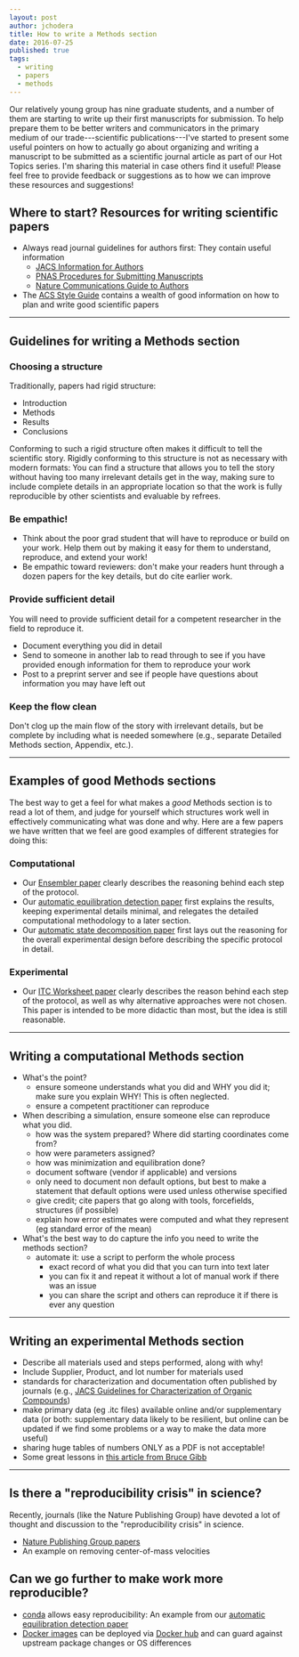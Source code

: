 ```yaml
---
layout: post
author: jchodera
title: How to write a Methods section
date: 2016-07-25
published: true
tags:
  - writing
  - papers
  - methods
---
```


Our relatively young group has nine graduate students, and a number of them are starting to write up their first manuscripts for submission.
To help prepare them to be better writers and communicators in the primary medium of our trade---scientific publications---I've started to present some useful pointers on how to actually go about organizing and writing a manuscript to be submitted as a scientific journal article as part of our Hot Topics series.
I'm sharing this material in case others find it useful!
Please feel free to provide feedback or suggestions as to how we can improve these resources and suggestions!

## Where to start? Resources for writing scientific papers

- Always read journal guidelines for authors first: They contain useful information
  - [JACS Information for Authors](http://pubs.acs.org/page/jacsat/submission/authors.html)
  - [PNAS Procedures for Submitting Manuscripts](http://www.pnas.org/site/authors/procedures.xhtml)
  - [Nature Communications Guide to Authors](http://www.nature.com/ncomms/authors/index.html)
- The [ACS Style Guide](http://pubs.acs.org/isbn/9780841239999) contains a wealth of good information on how to plan and write good scientific papers

----

## Guidelines for writing a Methods section

### Choosing a structure

Traditionally, papers had rigid structure:
* Introduction
* Methods
* Results
* Conclusions

Conforming to such a rigid structure often makes it difficult to tell the scientific story.
Rigidly conforming to this structure is not as necessary with modern formats:
You can find a structure that allows you to tell the story without having too many irrelevant details get in the way, making sure to include complete details in an appropriate location so that the work is fully reproducible by other scientists and evaluable by refrees.

### Be empathic!

* Think about the poor grad student that will have to reproduce or build on your work.
Help them out by making it easy for them to understand, reproduce, and extend your work!
* Be empathic toward reviewers: don't make your readers hunt through a dozen papers for the key details, but do cite earlier work.

### Provide sufficient detail

You will need to provide sufficient detail for a competent researcher in the field to reproduce it.

* Document everything you did in detail
* Send to someone in another lab to read through to see if you have provided enough information for them to reproduce your work
* Post to a preprint server and see if people have questions about information you may have left out

### Keep the flow clean

Don't clog up the main flow of the story with irrelevant details, but be complete by including what is needed somewhere (e.g., separate Detailed Methods section, Appendix, etc.).

----

## Examples of good Methods sections

The best way to get a feel for what makes a *good* Methods section is to read a lot of them, and judge for yourself which structures work well in effectively communicating what was done and why.
Here are a few papers we have written that we feel are good examples of different strategies for doing this:

### Computational
* Our [Ensembler paper](http://www.choderalab.org/s/Ensembler-enabling-high-throughput-molecular-simulations-at-the-superfamily-scale.pdf) clearly describes the reasoning behind each step of the protocol.
* Our [automatic equilibration detection paper](http://www.choderalab.org/s/A-simple-method-for-automated-equilibration-detection-in-molecular-simulations.pdf) first explains the results, keeping experimental details minimal, and relegates the detailed computational methodology to a later section.
* Our [automatic state decomposition paper](https://choderalab.squarespace.com/s/automatic-discovery-of-metastable-states-for-the-construction-of-markov-models-of-macromolecular-con.pdf) first lays out the reasoning for the overall experimental design before describing the specific protocol in detail.

### Experimental
* Our [ITC Worksheet paper](http://www.choderalab.org/s/itc-worksheet.pdf) clearly describes the reason behind each step of the protocol, as well as why alternative approaches were not chosen. This paper is intended to be more didactic than most, but the idea is still reasonable.

----

## Writing a computational Methods section

* What's the point?
  - ensure someone understands what you did and WHY you did it; make sure you explain WHY! This is often neglected.
  - ensure a competent practitioner can reproduce
* When describing a simulation, ensure someone else can reproduce what you did.
  - how was the system prepared? Where did starting coordinates come from?
  - how were parameters assigned?
  - how was minimization and equilibration done?
  - document software (vendor if applicable) and versions
  - only need to document non default options, but best to make a statement that default options were used unless otherwise specified
  - give credit; cite papers that go along with tools, forcefields, structures (if possible)
  - explain how error estimates were computed and what they represent (eg standard error of the mean)
* What's the best way to do capture the info you need to write the methods section?
  - automate it: use a script to perform the whole process
    - exact record of what you did that you can turn into text later
    - you can fix it and repeat it without a lot of manual work if there was an issue
    - you can share the script and others can reproduce it if there is ever any question

----

## Writing an experimental Methods section
* Describe all materials used and steps performed, along with why!
* Include Supplier, Product, and lot number for materials used
* standards for characterization and documentation often published by journals (e.g., [JACS Guidelines for Characterization of Organic Compounds](http://pubs.acs.org/page/jacsat/submission/org_character.html))
* make primary data (eg .itc files) available online and/or supplementary data (or both: supplementary data likely to be resilient, but online can be updated if we find some problems or a way to make the data more useful)
* sharing huge tables of numbers ONLY as a PDF is not acceptable!
* Some great lessons in [this article from Bruce Gibb](http://www.nature.com/nchem/journal/v6/n8/full/nchem.2017.html)

----

## Is there a "reproducibility crisis" in science?

Recently, journals (like the Nature Publishing Group) have devoted a lot of thought and discussion to the "reproducibility crisis" in science.
- [Nature Publishing Group papers](http://www.nature.com/news/reproducibility-1.17552)
- An example on removing center-of-mass velocities

## Can we go further to make work more reproducible?

* [conda](http://conda.pydata.org/) allows easy reproducibility: An example from our [automatic equilibration detection paper](https://github.com/choderalab/automatic-equilibration-detection/blob/master/examples/liquid-argon/reproduce.sh)
* [Docker images](https://www.docker.com/) can be deployed via [Docker hub](https://hub.docker.com/r/jchodera/docker-fah-client/) and can guard against upstream package changes or OS differences

